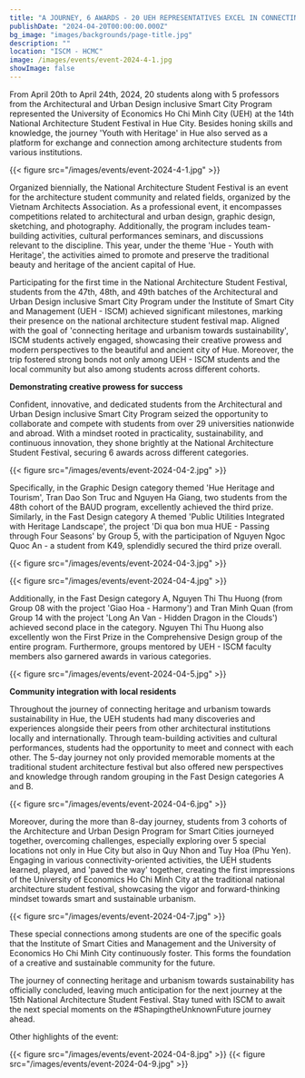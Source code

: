 ```yaml
---
title: "A JOURNEY, 6 AWARDS - 20 UEH REPRESENTATIVES EXCEL IN CONNECTING HERITAGE AND URBANISM TOWARDS SUSTAINABILITY"
publishDate: "2024-04-20T00:00:00.000Z"
bg_image: "images/backgrounds/page-title.jpg"
description: "" 
location: "ISCM - HCMC"
image: /images/events/event-2024-4-1.jpg
showImage: false
---
```


From April 20th to April 24th, 2024, 20 students along with 5 professors from the Architectural and Urban Design inclusive Smart City Program represented the University of Economics Ho Chi Minh City (UEH) at the 14th National Architecture Student Festival in Hue City. Besides honing skills and knowledge, the journey 'Youth with Heritage' in Hue also served as a platform for exchange and connection among architecture students from various institutions.

{{< figure src="/images/events/event-2024-4-1.jpg" >}} 

Organized biennially, the National Architecture Student Festival is an event for the architecture student community and related fields, organized by the Vietnam Architects Association. As a professional event, it encompasses competitions related to architectural and urban design, graphic design, sketching, and photography. Additionally, the program includes team-building activities, cultural performances seminars, and discussions relevant to the discipline. This year, under the theme 'Hue - Youth with Heritage', the activities aimed to promote and preserve the traditional beauty and heritage of the ancient capital of Hue.

Participating for the first time in the National Architecture Student Festival, students from the 47th, 48th, and 49th batches of the Architectural and Urban Design inclusive Smart City Program under the Institute of Smart City and Management (UEH - ISCM) achieved significant milestones, marking their presence on the national architecture student festival map. Aligned with the goal of 'connecting heritage and urbanism towards sustainability', ISCM students actively engaged, showcasing their creative prowess and modern perspectives to the beautiful and ancient city of Hue. Moreover, the trip fostered strong bonds not only among UEH - ISCM students and the local community but also among students across different cohorts.


**Demonstrating creative prowess for success**

Confident, innovative, and dedicated students from the Architectural and Urban Design inclusive Smart City Program seized the opportunity to collaborate and compete with students from over 29 universities nationwide and abroad. With a mindset rooted in practicality, sustainability, and continuous innovation, they shone brightly at the National Architecture Student Festival, securing 6 awards across different categories.

{{< figure src="/images/events/event-2024-04-2.jpg" >}} 

Specifically, in the Graphic Design category themed 'Hue Heritage and Tourism', Tran Dao Son Truc and Nguyen Ha Giang, two students from the 48th cohort of the BAUD program, excellently achieved the third prize. Similarly, in the Fast Design category A themed 'Public Utilities Integrated with Heritage Landscape', the project 'Di qua bon mua HUE - Passing through Four Seasons' by Group 5, with the participation of Nguyen Ngoc Quoc An - a student from K49, splendidly secured the third prize overall.

{{< figure src="/images/events/event-2024-04-3.jpg" >}} 

{{< figure src="/images/events/event-2024-04-4.jpg" >}} 

Additionally, in the Fast Design category A, Nguyen Thi Thu Huong (from Group 08 with the project 'Giao Hoa - Harmony') and Tran Minh Quan (from Group 14 with the project 'Long An Van - Hidden Dragon in the Clouds') achieved second place in the category. Nguyen Thi Thu Huong also excellently won the First Prize in the Comprehensive Design group of the entire program. Furthermore, groups mentored by UEH - ISCM faculty members also garnered awards in various categories.

{{< figure src="/images/events/event-2024-04-5.jpg" >}} 

**Community integration with local residents**

Throughout the journey of connecting heritage and urbanism towards sustainability in Hue, the UEH students had many discoveries and experiences alongside their peers from other architectural institutions locally and internationally. Through team-building activities and cultural performances, students had the opportunity to meet and connect with each other. The 5-day journey not only provided memorable moments at the traditional student architecture festival but also offered new perspectives and knowledge through random grouping in the Fast Design categories A and B.

{{< figure src="/images/events/event-2024-04-6.jpg" >}}

Moreover, during the more than 8-day journey, students from 3 cohorts of the Architecture and Urban Design Program for Smart Cities journeyed together, overcoming challenges, especially exploring over 5 special locations not only in Hue City but also in Quy Nhon and Tuy Hoa (Phu Yen). Engaging in various connectivity-oriented activities, the UEH students learned, played, and 'paved the way' together, creating the first impressions of the University of Economics Ho Chi Minh City at the traditional national architecture student festival, showcasing the vigor and forward-thinking mindset towards smart and sustainable urbanism.

{{< figure src="/images/events/event-2024-04-7.jpg" >}}

These special connections among students are one of the specific goals that the Institute of Smart Cities and Management and the University of Economics Ho Chi Minh City continuously foster. This forms the foundation of a creative and sustainable community for the future.

The journey of connecting heritage and urbanism towards sustainability has officially concluded, leaving much anticipation for the next journey at the 15th National Architecture Student Festival. Stay tuned with ISCM to await the next special moments on the #ShapingtheUnknownFuture journey ahead.

Other highlights of the event:

{{< figure src="/images/events/event-2024-04-8.jpg" >}}
{{< figure src="/images/events/event-2024-04-9.jpg" >}}
